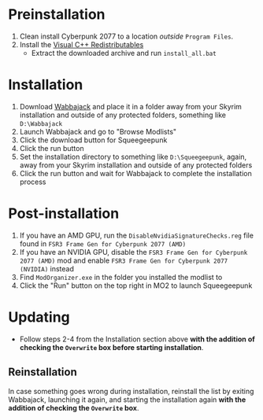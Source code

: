 # Preinstallation

1. Clean install Cyberpunk 2077 to a location _outside_ `Program Files`.
2. Install the [Visual C++ Redistributables](https://www.techpowerup.com/download/visual-c-redistributable-runtime-package-all-in-one/)
   - Extract the downloaded archive and run `install_all.bat`

# Installation

1. Download [Wabbajack](https://www.wabbajack.org) and place it in a folder away from your Skyrim installation and outside of any protected folders, something like `D:\Wabbajack`
2. Launch Wabbajack and go to "Browse Modlists"
3. Click the download button for Squeegeepunk
4. Click the run button
5. Set the installation directory to something like `D:\Squeegeepunk`, again, away from your Skyrim installation and outside of any protected folders
6. Click the run button and wait for Wabbajack to complete the installation process

# Post-installation

1. If you have an AMD GPU, run the `DisableNvidiaSignatureChecks.reg` file found in `FSR3 Frame Gen for Cyberpunk 2077 (AMD)`
2. If you have an NVIDIA GPU, disable the `FSR3 Frame Gen for Cyberpunk 2077 (AMD)` mod and enable `FSR3 Frame Gen for Cyberpunk 2077 (NVIDIA)` instead
3. Find `ModOrganizer.exe` in the folder you installed the modlist to
4. Click the "Run" button on the top right in MO2 to launch Squeegeepunk

# Updating

- Follow steps 2-4 from the Installation section above **with the addition of checking the `Overwrite` box before starting installation**.

## Reinstallation

In case something goes wrong during installation, reinstall the list by exiting Wabbajack, launching it again, and starting the installation again **with the addition of checking the `Overwrite` box**.
